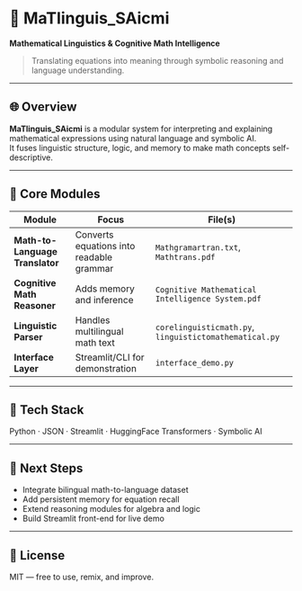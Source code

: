 # 🧠 MaTlinguis_SAicmi
**Mathematical Linguistics & Cognitive Math Intelligence**

> Translating equations into meaning through symbolic reasoning and language understanding.

---

## 🌐 Overview
**MaTlinguis_SAicmi** is a modular system for interpreting and explaining mathematical expressions using natural language and symbolic AI.  
It fuses linguistic structure, logic, and memory to make math concepts self-descriptive.

---

## 🧩 Core Modules

| Module | Focus | File(s) |
|--------|--------|---------|
| **Math-to-Language Translator** | Converts equations into readable grammar | `Mathgramartran.txt`, `Mathtrans.pdf` |
| **Cognitive Math Reasoner** | Adds memory and inference | `Cognitive Mathematical Intelligence System.pdf` |
| **Linguistic Parser** | Handles multilingual math text | `corelinguisticmath.py`, `linguistictomathematical.py` |
| **Interface Layer** | Streamlit/CLI for demonstration | `interface_demo.py` |

---

## 🔬 Tech Stack
Python · JSON · Streamlit · HuggingFace Transformers · Symbolic AI

---

## 🚀 Next Steps
- Integrate bilingual math-to-language dataset  
- Add persistent memory for equation recall  
- Extend reasoning modules for algebra and logic  
- Build Streamlit front-end for live demo

---

## 📜 License
MIT — free to use, remix, and improve.
